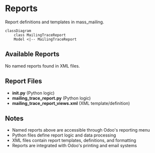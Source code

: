 # Reports

Report definitions and templates in mass_mailing.

```mermaid
classDiagram
    class MailingTraceReport
    Model <|-- MailingTraceReport
```

## Available Reports

No named reports found in XML files.


## Report Files

- **__init__.py** (Python logic)
- **mailing_trace_report.py** (Python logic)
- **mailing_trace_report_views.xml** (XML template/definition)

## Notes
- Named reports above are accessible through Odoo's reporting menu
- Python files define report logic and data processing
- XML files contain report templates, definitions, and formatting
- Reports are integrated with Odoo's printing and email systems
